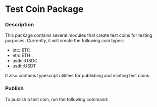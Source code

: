 # Test Coin Package

### Description

This package contains several modules that create test coins for testing purposes.
Currently, it will create the following coin types:
- btc::BTC
- eth::ETH
- usdc::USDC
- usdt::USDT

It also contains typescript utilities for publishing and minting test coins.

### Publish
To publish a test coin, run the following command:
```

```
